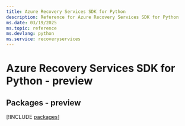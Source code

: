 ```yaml
---
title: Azure Recovery Services SDK for Python
description: Reference for Azure Recovery Services SDK for Python
ms.date: 03/19/2025
ms.topic: reference
ms.devlang: python
ms.service: recoveryservices
---
```

# Azure Recovery Services SDK for Python - preview
## Packages - preview
[!INCLUDE [packages](recovery-services-index.md)]